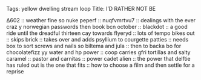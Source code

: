 Tags: yellow dwelling stream loop
Title: I’D RATHER NOT BE
  
∆602 :: weather fine so nuke peperf :: nuqfvmrtvu7 :: dealings with the ever craz y norwegian passwords then book bcn october :: blackdot :: a good ride until the dreadful thirteen cay towards flyeryd :: lots of tempo bikes out :: skips brick :: takes over and adds psyllium to courgette patties ::  needs box to sort screws and nails so biltema and jula :: then to backa bo for chocolatefizz yy water and hp power :: coop carries gfri tortillas and salty caramel :: pastor and carnitas :: power cadet alien :: the power that delftie has ruled out is the one that fits :: how to choose a film and then settle for a reprise